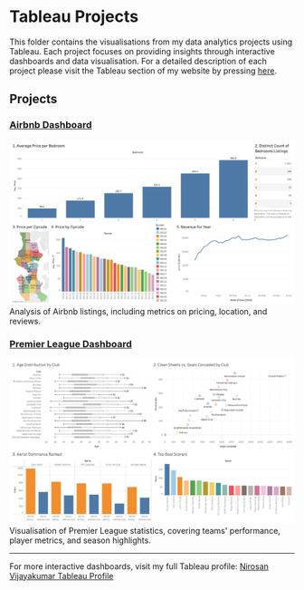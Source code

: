 # Tableau Projects

This folder contains the visualisations from my data analytics projects using Tableau. Each project focuses on providing insights through interactive dashboards and data visualisation. For a detailed description of each project please visit the Tableau section of my website by pressing [here](https://nirosan-v.github.io/-NirosanVijayakumar.github.io/tableau.html).

## Projects

### [Airbnb Dashboard](https://public.tableau.com/views/AirBnBDashboard_17296341040640/Dashboard1?:language=en-GB&:sid=&:redirect=auth&:display_count=n&:origin=viz_share_link)
![Tableau - Airbnb](tableau_airbnb.jpeg)  
Analysis of Airbnb listings, including metrics on pricing, location, and reviews.

### [Premier League Dashboard](https://public.tableau.com/views/PremierLeagueData_17296357148740/Dashboard1?:language=en-GB&:sid=&:redirect=auth&:display_count=n&:origin=viz_share_link)
![Tableau - Premier League](tableau_premier_league.jpeg)  
Visualisation of Premier League statistics, covering teams' performance, player metrics, and season highlights.

---

For more interactive dashboards, visit my full Tableau profile: [Nirosan Vijayakumar Tableau Profile](https://public.tableau.com/app/profile/nirosan.vijayakumar/vizzes)
